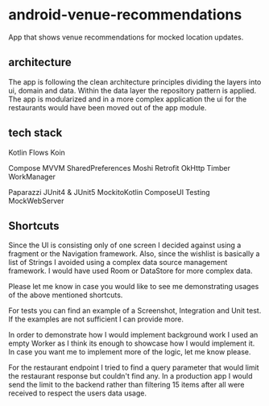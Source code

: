 # android-venue-recommendations
App that shows venue recommendations for mocked location updates.

## architecture
The app is following the clean architecture principles dividing the layers into ui, domain and data.
Within the data layer the repository pattern is applied. The app is modularized and in a more complex
application the ui for the restaurants would have been moved out of the app module.

## tech stack
Kotlin
Flows
Koin

Compose
MVVM
SharedPreferences
Moshi
Retrofit
OkHttp
Timber
WorkManager

Paparazzi
JUnit4 & JUnit5
MockitoKotlin
ComposeUI Testing
MockWebServer

## Shortcuts
Since the UI is consisting only of one screen I decided against using a fragment or the Navigation framework.
Also, since the wishlist is basically a list of Strings I avoided using a complex data source management framework. 
I would have used Room or DataStore for more complex data.

Please let me know in case you would like to see me demonstrating usages of the above mentioned shortcuts.

For tests you can find an example of a Screenshot, Integration and Unit test. 
If the examples are not sufficient I can provide more.

In order to demonstrate how I would implement background work I used an empty Worker as I think its enough
to showcase how I would implement it. In case you want me to implement more of the logic, let me know please.

For the restaurant endpoint I tried to find a query parameter that would limit the restaurant 
response but couldn't find any. In a production app I would send the limit to the backend rather than
filtering 15 items after all were received to respect the users data usage.

